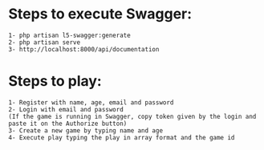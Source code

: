 # Steps to execute Swagger:

    1- php artisan l5-swagger:generate
    2- php artisan serve
    3- http://localhost:8000/api/documentation

# Steps to play:

    1- Register with name, age, email and password
    2- Login with email and password
    (If the game is running in Swagger, copy token given by the login and paste it on the Authorize button)
    3- Create a new game by typing name and age
    4- Execute play typing the play in array format and the game id